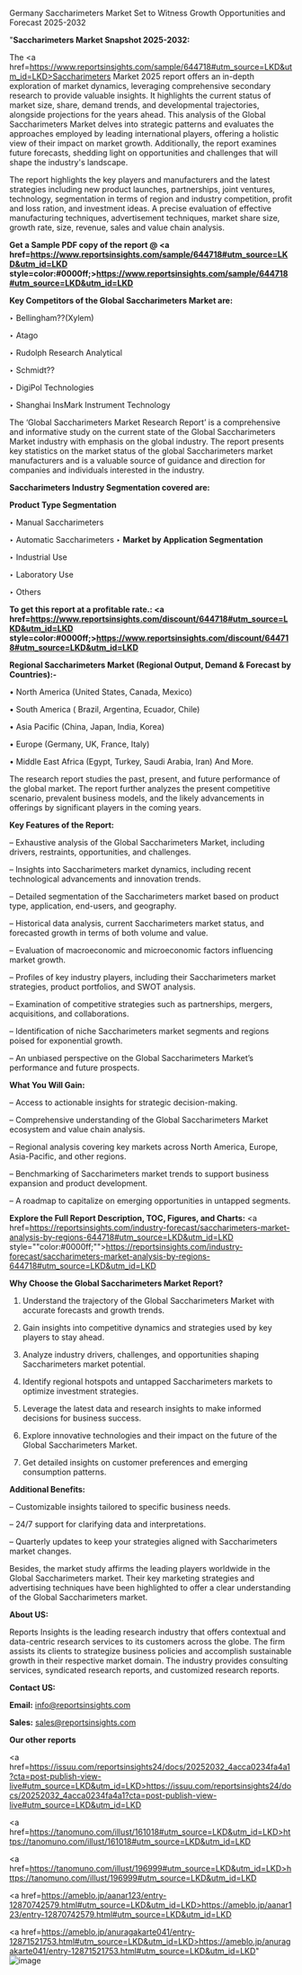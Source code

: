 Germany Saccharimeters Market Set to Witness Growth Opportunities and Forecast 2025-2032

"<strong>Saccharimeters Market Snapshot 2025-2032:</strong>

The <a href=https://www.reportsinsights.com/sample/644718#utm_source=LKD&utm_id=LKD>Saccharimeters Market</a> 2025 report offers an in-depth exploration of market dynamics, leveraging comprehensive secondary research to provide valuable insights. It highlights the current status of market size, share, demand trends, and developmental trajectories, alongside projections for the years ahead. This analysis of the Global Saccharimeters Market delves into strategic patterns and evaluates the approaches employed by leading international players, offering a holistic view of their impact on market growth. Additionally, the report examines future forecasts, shedding light on opportunities and challenges that will shape the industry's landscape.

The report highlights the key players and manufacturers and the latest strategies including new product launches, partnerships, joint ventures, technology, segmentation in terms of region and industry competition, profit and loss ration, and investment ideas. A precise evaluation of effective manufacturing techniques, advertisement techniques, market share size, growth rate, size, revenue, sales and value chain analysis.

<strong>Get a Sample PDF copy of the report @ <a href=https://www.reportsinsights.com/sample/644718#utm_source=LKD&utm_id=LKD style=color:#0000ff;>https://www.reportsinsights.com/sample/644718#utm_source=LKD&utm_id=LKD</a></strong>

<strong>Key Competitors of the Global Saccharimeters Market are:</strong>

‣ Bellingham??(Xylem)

‣ Atago

‣ Rudolph Research Analytical

‣ Schmidt??

‣ DigiPol Technologies

‣ Shanghai InsMark Instrument Technology

The ‘Global Saccharimeters Market Research Report’ is a comprehensive and informative study on the current state of the Global Saccharimeters Market industry with emphasis on the global industry. The report presents key statistics on the market status of the global Saccharimeters market manufacturers and is a valuable source of guidance and direction for companies and individuals interested in the industry.

<strong>Saccharimeters Industry Segmentation covered are:</strong>

<strong>Product Type Segmentation</strong>

‣ Manual Saccharimeters

‣ Automatic Saccharimeters
‣ 
<strong>Market by Application Segmentation</strong>

‣ Industrial Use

‣ Laboratory Use

‣ Others

<strong>To get this report at a profitable rate.: <a href=https://www.reportsinsights.com/discount/644718#utm_source=LKD&utm_id=LKD style=color:#0000ff;>https://www.reportsinsights.com/discount/644718#utm_source=LKD&utm_id=LKD</a></strong>

<strong>Regional Saccharimeters Market (Regional Output, Demand &amp; Forecast by Countries):-</strong>

• North America (United States, Canada, Mexico)

• South America ( Brazil, Argentina, Ecuador, Chile)

• Asia Pacific (China, Japan, India, Korea)

• Europe (Germany, UK, France, Italy)

• Middle East Africa (Egypt, Turkey, Saudi Arabia, Iran) And More.

The research report studies the past, present, and future performance of the global market. The report further analyzes the present competitive scenario, prevalent business models, and the likely advancements in offerings by significant players in the coming years.

<strong>Key Features of the Report:</strong>

– Exhaustive analysis of the Global Saccharimeters Market, including drivers, restraints, opportunities, and challenges.

– Insights into Saccharimeters market dynamics, including recent technological advancements and innovation trends.

– Detailed segmentation of the Saccharimeters market based on product type, application, end-users, and geography.

– Historical data analysis, current Saccharimeters market status, and forecasted growth in terms of both volume and value.

– Evaluation of macroeconomic and microeconomic factors influencing market growth.

– Profiles of key industry players, including their Saccharimeters market strategies, product portfolios, and SWOT analysis.

– Examination of competitive strategies such as partnerships, mergers, acquisitions, and collaborations.

– Identification of niche Saccharimeters market segments and regions poised for exponential growth.

– An unbiased perspective on the Global Saccharimeters Market’s performance and future prospects.

<strong>What You Will Gain:</strong>

– Access to actionable insights for strategic decision-making.

– Comprehensive understanding of the Global Saccharimeters Market ecosystem and value chain analysis.

– Regional analysis covering key markets across North America, Europe, Asia-Pacific, and other regions.

– Benchmarking of Saccharimeters market trends to support business expansion and product development.

– A roadmap to capitalize on emerging opportunities in untapped segments.

<strong>Explore the Full Report Description, TOC, Figures, and Charts:</strong>
<a href=https://reportsinsights.com/industry-forecast/saccharimeters-market-analysis-by-regions-644718#utm_source=LKD&utm_id=LKD style=""color:#0000ff;"">https://reportsinsights.com/industry-forecast/saccharimeters-market-analysis-by-regions-644718#utm_source=LKD&utm_id=LKD</a>

<strong>Why Choose the Global Saccharimeters Market Report?</strong>

1. Understand the trajectory of the Global Saccharimeters Market with accurate forecasts and growth trends.

2. Gain insights into competitive dynamics and strategies used by key players to stay ahead.

3. Analyze industry drivers, challenges, and opportunities shaping Saccharimeters market potential.

4. Identify regional hotspots and untapped Saccharimeters markets to optimize investment strategies.

5. Leverage the latest data and research insights to make informed decisions for business success.

6. Explore innovative technologies and their impact on the future of the Global Saccharimeters Market.

7. Get detailed insights on customer preferences and emerging consumption patterns.

<strong>Additional Benefits:</strong>

– Customizable insights tailored to specific business needs.

– 24/7 support for clarifying data and interpretations.

– Quarterly updates to keep your strategies aligned with Saccharimeters market changes.

Besides, the market study affirms the leading players worldwide in the Global Saccharimeters market. Their key marketing strategies and advertising techniques have been highlighted to offer a clear understanding of the Global Saccharimeters market.

<strong><strong>About US</strong>:</strong>

Reports Insights is the leading research industry that offers contextual and data-centric research services to its customers across the globe. The firm assists its clients to strategize business policies and accomplish sustainable growth in their respective market domain. The industry provides consulting services, syndicated research reports, and customized research reports.

<strong>Contact US:</strong>

<p class=><b>Email:</b> <a href=mailto:info@reportsinsights.com>info@reportsinsights.com</a></p>
<p class=><b>Sales:</b> <a href=mailto:sales@reportsinsights.com>sales@reportsinsights.com</a></p>

<strong>Our other reports</strong>

<a href=https://issuu.com/reportsinsights24/docs/20252032_4acca0234fa4a1?cta=post-publish-view-live#utm_source=LKD&utm_id=LKD>https://issuu.com/reportsinsights24/docs/20252032_4acca0234fa4a1?cta=post-publish-view-live#utm_source=LKD&utm_id=LKD</a>

<a href=https://tanomuno.com/illust/161018#utm_source=LKD&utm_id=LKD>https://tanomuno.com/illust/161018#utm_source=LKD&utm_id=LKD</a>

<a href=https://tanomuno.com/illust/196999#utm_source=LKD&utm_id=LKD>https://tanomuno.com/illust/196999#utm_source=LKD&utm_id=LKD</a>

<a href=https://ameblo.jp/aanar123/entry-12870742579.html#utm_source=LKD&utm_id=LKD>https://ameblo.jp/aanar123/entry-12870742579.html#utm_source=LKD&utm_id=LKD</a>

<a href=https://ameblo.jp/anuragakarte041/entry-12871521753.html#utm_source=LKD&utm_id=LKD>https://ameblo.jp/anuragakarte041/entry-12871521753.html#utm_source=LKD&utm_id=LKD</a>"
![image](https://github.com/user-attachments/assets/9d477020-5527-4dc5-889b-546e9317df0f)
